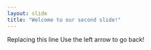 ```yaml
---
layout: slide
title: "Welcome to our second slide!"
---
```

Replacing this line
Use the left arrow to go back!
